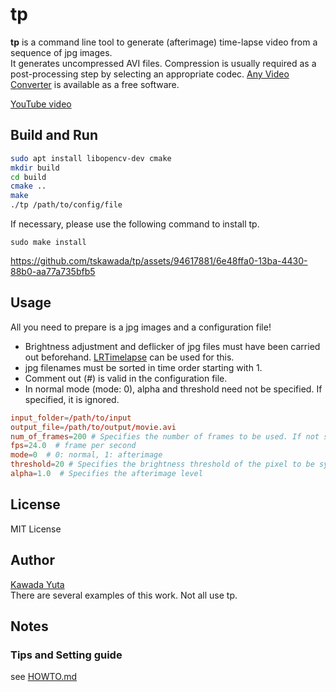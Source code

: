 # tp

**tp** is a command line tool to generate (afterimage) time-lapse video from a sequence of jpg images.  
It generates uncompressed AVI files. Compression is usually required as a post-processing step by selecting an appropriate codec. 
[Any Video Converter](https://www.any-video-converter.jp/) is available as a free software.

[YouTube video](https://youtu.be/ZtHwgKmgkO4)

## Build and Run
```bash
sudo apt install libopencv-dev cmake
mkdir build
cd build
cmake ..
make
./tp /path/to/config/file
```
If necessary, please use the following command to install tp.
```
sudo make install
```

https://github.com/tskawada/tp/assets/94617881/6e48ffa0-13ba-4430-88b0-aa77a735bfb5

## Usage
All you need to prepare is a jpg images and a configuration file!

- Brightness adjustment and deflicker of jpg files must have been carried out beforehand. [LRTimelapse](https://lrtimelapse.com/) can be used for this.
- jpg filenames must be sorted in time order starting with 1.
- Comment out (#) is valid in the configuration file.
- In normal mode (mode: 0), alpha and threshold need not be specified. If specified, it is ignored.
```conf
input_folder=/path/to/input
output_file=/path/to/output/movie.avi
num_of_frames=200 # Specifies the number of frames to be used. If not specified, all images in input_folder will be used
fps=24.0  # frame per second
mode=0  # 0: normal, 1: afterimage
threshold=20 # Specifies the brightness threshold of the pixel to be synthesized in comparison brightness synthesis
alpha=1.0  # Specifies the afterimage level
```

## License
MIT License

## Author
[Kawada Yuta](https://kawadayuta.jp)  
There are several examples of this work. Not all use tp.

## Notes
### Tips and Setting guide
see [HOWTO.md](./docs/HOWTO.md)




